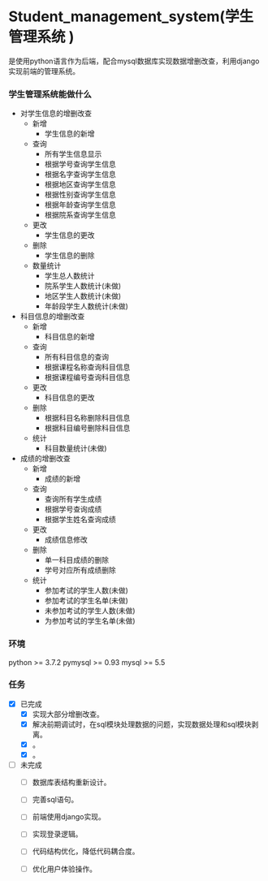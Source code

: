 # Student_management_system(学生管理系统 )
是使用python语言作为后端，配合mysql数据库实现数据增删改查，利用django实现前端的管理系统。
### 学生管理系统能做什么
- 对学生信息的增删改查
  - 新增
    - 学生信息的新增
  - 查询
    - 所有学生信息显示
    - 根据学号查询学生信息
    - 根据名字查询学生信息
    - 根据地区查询学生信息
    - 根据性别查询学生信息
    - 根据年龄查询学生信息
    - 根据院系查询学生信息
  - 更改
    - 学生信息的更改
  - 删除
    - 学生信息的删除
  - 数量统计
    - 学生总人数统计
    - 院系学生人数统计(未做)
    - 地区学生人数统计(未做)
    - 年龄段学生人数统计(未做)
- 科目信息的增删改查
  - 新增
    - 科目信息的新增
  - 查询
    - 所有科目信息的查询
    - 根据课程名称查询科目信息
    - 根据课程编号查询科目信息
  - 更改
    - 科目信息的更改
  - 删除
    - 根据科目名称删除科目信息
    - 根据科目编号删除科目信息
  - 统计
    - 科目数量统计(未做)
- 成绩的增删改查
  - 新增
    - 成绩的新增
  - 查询
    - 查询所有学生成绩
    - 根据学号查询成绩
    - 根据学生姓名查询成绩
  - 更改
    - 成绩信息修改
  - 删除
    - 单一科目成绩的删除
    - 学号对应所有成绩删除
  - 统计
    - 参加考试的学生人数(未做)
    - 参加考试的学生名单(未做)
    - 未参加考试的学生人数(未做)
    - 为参加考试的学生名单(未做)
### 环境
python >= 3.7.2
pymysql >= 0.93
mysql >= 5.5

### 任务
- [x] 已完成
  - [x] 实现大部分增删改查。
  - [x] 解决前期调试时，在sql模块处理数据的问题，实现数据处理和sql模块剥离。
  - [x] 。
  - [x] 。
- [ ] 未完成 
  - [ ] 数据库表结构重新设计。
  - [ ] 完善sql语句。
  - [ ] 前端使用django实现。
  - [ ] 实现登录逻辑。
  - [ ] 代码结构优化，降低代码耦合度。
  - [ ] 优化用户体验操作。



